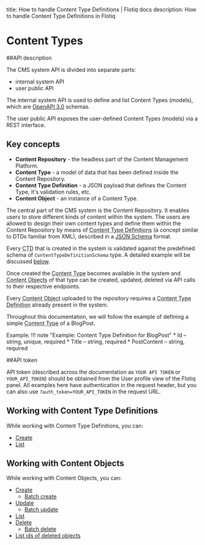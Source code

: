 title: How to handle Content Type Definitions | Flotiq docs
description: How to handle Content Type Definitions in Flotiq


# Content Types

##API description

The CMS system API is divided into separate parts:

* internal system API
* user public API

The internal system API is used to define and list Content Types (models), which are [OpenAPI 3.0](https://swagger.io/docs/specification/about/) schemas.

The user public API exposes the user-defined Content Types (models) via a REST interface.

## Key concepts

* **Content Repository** - the headless part of the Content Management Platform.
* **Content Type** - a model of data that has been defined inside the Content Repository.
* **Content Type Definition** - a JSON payload that defines the Content Type, it's validation rules, etc.
* **Content Object** - an instance of a Content Type.


The central part of the CMS system is the Content Repository. It enables users to store different kinds of content within the system. The users are allowed to design their own content types and define them within the Content Repository by means of <abbr title="Content Type Definition - a JSON payload that defines the Content Type, it's validation rules, etc.">Content Type Definitions</abbr> (a concept similar to DTDs familiar from XML), described in a [JSON Schema](https://json-schema.org/) format.


Every <abbr title="Content Type Definition - a JSON payload that defines the Content Type, it's validation rules, etc.">CTD</abbr> that is created in the system is validated against the predefined schema of ``ContentTypeDefinitionSchema`` type. A detailed example will be discussed [below](#creating-new-content-types-via-api).

Once created the <abbr title="Content Type - a model of data that has been defined inside the Content Repository.">Content Type</abbr> becomes available in the system and <abbr title="Content Object - an instance of a Content Type.">Content Objects</abbr>  of that type can be created, updated, deleted via API calls to their respective endpoints.  

Every <abbr title="Content Object - an instance of a Content Type.">Content Object</abbr> uploaded to the repository requires a <abbr title="Content Type Definition - a JSON payload that defines the Content Type, it's validation rules, etc.">Content Type Definition</abbr> already present in the system. 


Throughout this documentation, we will follow the example of defining a simple <abbr title="Content Type - a model of data that has been defined inside the Content Repository.">Content Type</abbr> of a BlogPost. 

Example: 
!!! note "Example: Content Type Definition for BlogPost"
    * Id – string, unique, required 
    * Title – string, required 
    * PostContent – string, required 


##API token

API token (described across the documentation as `YOUR API TOKEN` or `YOUR_API_TOKEN`) should be obtained from the User profile view of the Flotiq panel. All examples here have authentication in the request header, but you can also use `?auth_token=YOUR_API_TOKEN` in the request URL.

## Working with Content Type Definitions

While working with Content Type Definitions, you can:

* [Create](content-type/creating-ctd.md)
* [List](content-type/listing-ctd.md)

## Working with Content Objects

While working with Content Objects, you can:

* [Create](content-type/creating-co.md)
    * [Batch create](/API/content-type/creating-co/#batch-content-upload)
* [Update](content-type/updating-co.md)
    * [Batch update](/API/content-type/creating-co/#batch-content-upload)
* [List](content-type/listing-co.md)
* [Delete](content-type/deleting-co.md)
    * [Batch delete](/API/content-type/deleting-co/#batch-deleting)
* [List ids of deleted objects](content-type/listing-deleted-co.md)


